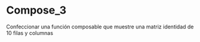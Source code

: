 # Compose_3
Confeccionar una función composable que muestre una matriz identidad de 10 filas y columnas
